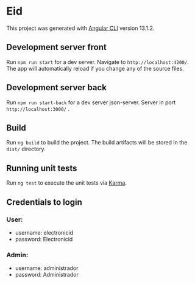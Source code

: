 # Eid

This project was generated with [Angular CLI](https://github.com/angular/angular-cli) version 13.1.2.

## Development server front

Run `npm run start` for a dev server. Navigate to `http://localhost:4200/`. The app will automatically reload if you change any of the source files.

## Development server back

Run `npm run start-back` for a dev server json-server. Server in port `http://localhost:3000/` .

## Build

Run `ng build` to build the project. The build artifacts will be stored in the `dist/` directory.

## Running unit tests

Run `ng test` to execute the unit tests via [Karma](https://karma-runner.github.io).

## Credentials to login

### User:
* username: electronicid
* password: Electronicid

### Admin:
* username: administrador
* password: Administrador

